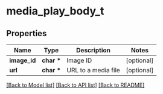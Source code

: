 # media_play_body_t

## Properties
Name | Type | Description | Notes
------------ | ------------- | ------------- | -------------
**image_id** | **char \*** | Image ID | [optional] 
**url** | **char \*** | URL to a media file | [optional] 

[[Back to Model list]](../README.md#documentation-for-models) [[Back to API list]](../README.md#documentation-for-api-endpoints) [[Back to README]](../README.md)


